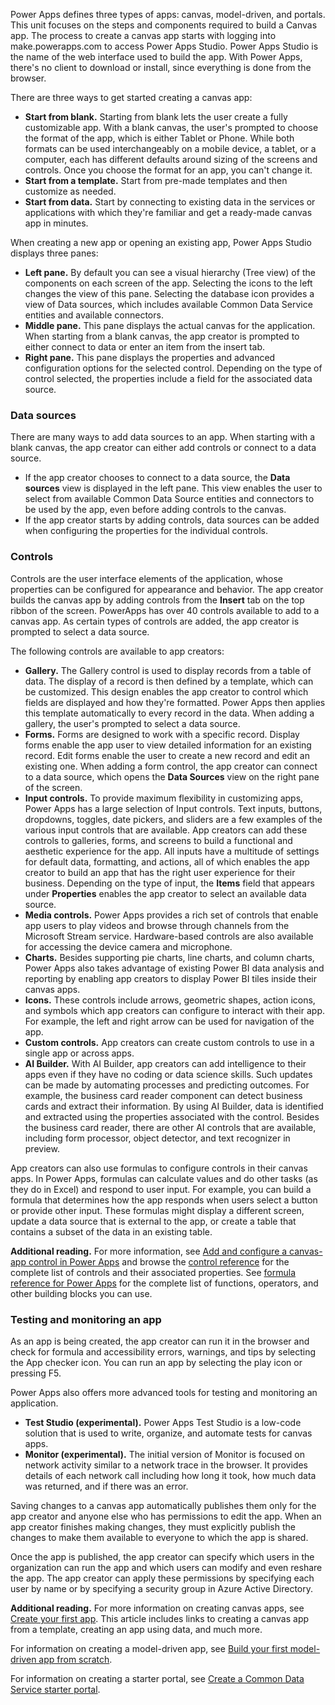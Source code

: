 Power Apps defines three types of apps: canvas, model-driven, and portals. This unit focuses on the steps and components required to build a Canvas app. The process to create a canvas app starts with logging into make.powerapps.com to access Power Apps Studio. Power Apps Studio is the name of the web interface used to build the app. With Power Apps, there's no client to download or install, since everything is done from the browser.

There are three ways to get started creating a canvas app:

 *  **Start from blank.** Starting from blank lets the user create a fully customizable app. With a blank canvas, the user's prompted to choose the format of the app, which is either Tablet or Phone. While both formats can be used interchangeably on a mobile device, a tablet, or a computer, each has different defaults around sizing of the screens and controls. Once you choose the format for an app, you can't change it.
 *  **Start from a template.** Start from pre-made templates and then customize as needed.
 *  **Start from data.** Start by connecting to existing data in the services or applications with which they're familiar and get a ready-made canvas app in minutes.

When creating a new app or opening an existing app, Power Apps Studio displays three panes:

 *  **Left pane.** By default you can see a visual hierarchy (Tree view) of the components on each screen of the app. Selecting the icons to the left changes the view of this pane. Selecting the database icon provides a view of Data sources, which includes available Common Data Service entities and available connectors.
 *  **Middle pane.** This pane displays the actual canvas for the application. When starting from a blank canvas, the app creator is prompted to either connect to data or enter an item from the insert tab.
 *  **Right pane.** This pane displays the properties and advanced configuration options for the selected control. Depending on the type of control selected, the properties include a field for the associated data source.

### Data sources

There are many ways to add data sources to an app. When starting with a blank canvas, the app creator can either add controls or connect to a data source.

 *  If the app creator chooses to connect to a data source, the **Data sources** view is displayed in the left pane. This view enables the user to select from available Common Data Source entities and connectors to be used by the app, even before adding controls to the canvas.
 *  If the app creator starts by adding controls, data sources can be added when configuring the properties for the individual controls.

### Controls

Controls are the user interface elements of the application, whose properties can be configured for appearance and behavior. The app creator builds the canvas app by adding controls from the **Insert** tab on the top ribbon of the screen. PowerApps has over 40 controls available to add to a canvas app. As certain types of controls are added, the app creator is prompted to select a data source.

The following controls are available to app creators:

 *  **Gallery.** The Gallery control is used to display records from a table of data. The display of a record is then defined by a template, which can be customized. This design enables the app creator to control which fields are displayed and how they're formatted. Power Apps then applies this template automatically to every record in the data. When adding a gallery, the user's prompted to select a data source.
 *  **Forms.** Forms are designed to work with a specific record. Display forms enable the app user to view detailed information for an existing record. Edit forms enable the user to create a new record and edit an existing one. When adding a form control, the app creator can connect to a data source, which opens the **Data Sources** view on the right pane of the screen.
 *  **Input controls.** To provide maximum flexibility in customizing apps, Power Apps has a large selection of Input controls. Text inputs, buttons, dropdowns, toggles, date pickers, and sliders are a few examples of the various input controls that are available. App creators can add these controls to galleries, forms, and screens to build a functional and aesthetic experience for the app. All inputs have a multitude of settings for default data, formatting, and actions, all of which enables the app creator to build an app that has the right user experience for their business. Depending on the type of input, the **Items** field that appears under **Properties** enables the app creator to select an available data source.
 *  **Media controls.** Power Apps provides a rich set of controls that enable app users to play videos and browse through channels from the Microsoft Stream service. Hardware-based controls are also available for accessing the device camera and microphone.
 *  **Charts.** Besides supporting pie charts, line charts, and column charts, Power Apps also takes advantage of existing Power BI data analysis and reporting by enabling app creators to display Power BI tiles inside their canvas apps.
 *  **Icons.** These controls include arrows, geometric shapes, action icons, and symbols which app creators can configure to interact with their app. For example, the left and right arrow can be used for navigation of the app.
 *  **Custom controls.** App creators can create custom controls to use in a single app or across apps.
 *  **AI Builder.** With AI Builder, app creators can add intelligence to their apps even if they have no coding or data science skills. Such updates can be made by automating processes and predicting outcomes. For example, the business card reader component can detect business cards and extract their information. By using AI Builder, data is identified and extracted using the properties associated with the control. Besides the business card reader, there are other AI controls that are available, including form processor, object detector, and text recognizer in preview.

App creators can also use formulas to configure controls in their canvas apps. In Power Apps, formulas can calculate values and do other tasks (as they do in Excel) and respond to user input. For example, you can build a formula that determines how the app responds when users select a button or provide other input. These formulas might display a different screen, update a data source that is external to the app, or create a table that contains a subset of the data in an existing table.

**Additional reading.** For more information, see [Add and configure a canvas-app control in Power Apps](https://docs.microsoft.com/powerapps/maker/canvas-apps/add-configure-controls?azure-portal=true) and browse the [control reference](https://docs.microsoft.com/powerapps/maker/canvas-apps/reference-properties?azure-portal=true) for the complete list of controls and their associated properties. See [formula reference for Power Apps](https://docs.microsoft.com/powerapps/maker/canvas-apps/formula-reference?azure-portal=true) for the complete list of functions, operators, and other building blocks you can use.

### Testing and monitoring an app

As an app is being created, the app creator can run it in the browser and check for formula and accessibility errors, warnings, and tips by selecting the App checker icon. You can run an app by selecting the play icon or pressing F5.

Power Apps also offers more advanced tools for testing and monitoring an application.

 *  **Test Studio (experimental).** Power Apps Test Studio is a low-code solution that is used to write, organize, and automate tests for canvas apps.
 *  **Monitor (experimental).** The initial version of Monitor is focused on network activity similar to a network trace in the browser. It provides details of each network call including how long it took, how much data was returned, and if there was an error.

Saving changes to a canvas app automatically publishes them only for the app creator and anyone else who has permissions to edit the app. When an app creator finishes making changes, they must explicitly publish the changes to make them available to everyone to which the app is shared.

Once the app is published, the app creator can specify which users in the organization can run the app and which users can modify and even reshare the app. The app creator can apply these permissions by specifying each user by name or by specifying a security group in Azure Active Directory.

**Additional reading.** For more information on creating canvas apps, see [Create your first app](https://docs.microsoft.com/powerapps/maker/canvas-apps/get-started-test-drive?azure-portal=true). This article includes links to creating a canvas app from a template, creating an app using data, and much more.

For information on creating a model-driven app, see [Build your first model-driven app from scratch](https://docs.microsoft.com/powerapps/maker/model-driven-apps/build-first-model-driven-app?azure-portal=true).

For information on creating a starter portal, see [Create a Common Data Service starter portal](https://docs.microsoft.com/powerapps/maker/portals/create-portal?azure-portal=true).
